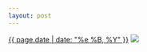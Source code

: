 ```yaml
---
layout: post
---
```


<p>
  <time><a href="/63">{{ page.date | date: "%e %B, %Y" }}</a></time>
  <a href="/63"><img src="{{ site.assets_url }}/63.jpg"/></a>
</p>
